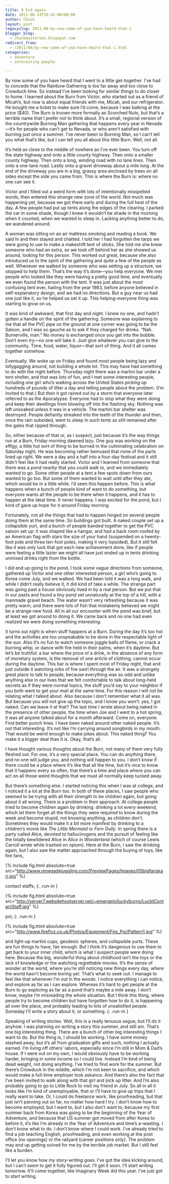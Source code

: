 ```yaml
---
title: A kid again
date: 2011-06-14T19:42:00+00:00
author: Chuck
layout: post
legacyslug: 2011-06-by-now-some-of-you-have-heard-that-i
blogger_blog:
  - chuckmasterson.blogspot.com
redirect_from:
  - /2011/06/by-now-some-of-you-have-heard-that-i.html
categories:
  - adventure
  - interesting people

---
```

By now some of you have heard that I went to a little get-together. I’ve
had to concede that the Rainbow Gathering is too far away and too close to
Crowduck time. So instead I’ve been looking for similar things to do
closer to home. I learned about the Burn from Victor, who started out as a
friend of Micah’s, but now is about equal friends with me, Micah, and our
refrigerator. He bought me a ticket to make sure I’d come, because I was
balking at the price ($40). The Burn is known more formally as Scorched Nuts,
but that’s a terrible name that I prefer not to think about. It’s a
small, regional version of the countrywide Burning Man gathering that happens
every year in Nevada—it’s for people who can’t get to Nevada, or
who aren’t satisfied with burning just once a summer. I’ve never
been to Burning Man, so I can’t tell you what that’s like, but I
can tell you all about this little Burn. Well, not all. 

It’s held as close to the middle of nowhere as I’ve ever been. You
turn off the state highway and onto a little county highway. Then onto a
smaller county highway. Then onto a long, winding road with no lane lines. Then
onto a one-lane road. Lastly onto a gravel driveway about a mile long. At the
end of the driveway you are in a big, grassy area enclosed by trees on all
sides except the side you came from. This is where the Burn is: where no one
can see it.

Victor and I filled out a weird form with lots of intentionally misspelled
words, then entered this strange new zone of the world. Not much was happening
yet, because we got there early and during the full heat of the day. A few
people had put up tents along the edges of the clearing. I parked the car in
some shade, though I knew it wouldn’t be shade in the morning when it
counted, when we wanted to sleep in. Lacking anything better to do, we wandered
around.

A woman was sitting on an air mattress smoking and reading a book. We said hi
and then stayed and chatted. I told her I had forgotten the tarps we were going
to use to make a makeshift tent of sticks. She told me she knew someone who had
an extra, so we took off behind her as she showed us around, looking for this
person. This worked out great, because she also introduced us to the spirit of
the gathering and quite a few of the people as well. Whenever we walked by
someone who was setting up a structure, we stopped to help them. That’s
the way it’s done—you help everyone. We met people who looked like they
were having a pretty good time, and eventually we even found the person with
the tent. It was just about the most confusing tent ever, hailing from the year
1983, before anyone believed in self-explanatory design, and we had no
directions. But a guy near us had one just like it, so he helped us set it up.
This helping-everyone thing was starting to grow on us.

It was kind of awkward, that first day and night. I knew no one, and
hadn’t gotten a handle on the spirit of the gathering. Someone was
explaining to me that all the PVC pipe on the ground at one corner was going to
be the Saloon, and I was so gauche as to ask if they charged for drinks.
“Nah. Burnerville, man.” No money is exchanged once you get into
the bubble. Don’t even try—no one will take it. Just give whatever you
can give to the community. Time, food, water, liquor—that sort of thing. And it
all comes together somehow.

Eventually. We woke up on Friday and found most people being lazy and
lollygagging around, not building a whole lot. This may have had something to
do with the night before. Thursday night there was a martini bar under a tent
shelter, and that was lots of fun, and I met some interesting people, including
one girl who’s walking across the United States picking up hundreds of
pounds of litter a day and telling people about the problem. (I’m invited
to that.) But then it got rained out by a storm that everyone later referred to
as the Apocalypse. Everyone had to stop what they were doing and keep their
dwellings from blowing off into the flashing sky. Nothing was left unsoaked
unless it was in a vehicle. The martini bar shelter was destroyed. People
defiantly streaked into the teeth of the thunder and then, once the rain
subsided, went to sleep in such tents as still remained after the gales that
ripped through.

So, either because of that or, as I suspect, just because it’s the way
things run at a Burn, Friday morning dawned lazy. One guy was working on the
effigy, a little hut sort of thing to be burned in the culminating celebration
on Saturday night. He was becoming rather bemused that none of the parts lined
up right. We were a day and a half into a four-day festival and it still
didn’t feel like it had really started. Victor and I learned from someone
that there was a pond nearby that you could walk to, and we immediately wanted
to go. Some other people at a tent a few spots down from ours wanted to go too.
But some of them wanted to wait until after they ate, which would be in a
little while. I’d seen this happen before. This is what happens when a
bunch of people kind of want to do something, but everyone wants all the people
to be there when it happens, and it has to happen at the ideal time. It never
happens. I was excited for the pond, but I kind of gave up hope for it around
Friday morning.

Fortunately, not all the things that had to happen hinged on several people
doing them at the same time. So buildings got built. A naked couple set up a
collapsible yurt, and a bunch of people banded together to get the PVC saloon
set up: it was shaped like a hangar, and had a back room roofed by an American
flag with stars the size of your hand (suspended on a twenty-foot pole and
three ten-foot poles, making it very lopsided). But it still felt like it was
only luck that got each new achievement done, like if people were feeling a
little lazier we might all have just ended up in tents drinking unmixed drinks
right from the bottle.

I did end up going to the pond. I took some vague directions from someone,
gathered up Victor and one other interested person, a girl who’s going to
Korea come July, and we walked. We had been told it was a long walk, and while
I didn’t really believe it, it did kind of take a while. The strange part
was going past a house obviously lived in by a real person. But we put that in
our pasts and found a tiny pond set unnaturally at the top of a hill, with a
manmade gravel beach. The water wasn’t very refreshing because it was
pretty warm, and there were lots of fish that mistakenly believed we might be a
strange new food. All in all our encounter with the pond was brief, but at
least we got around to doing it. We came back and no one had even realized we
were doing something interesting.

It turns out night is when stuff happens at a Burn. During the day it’s
too hot and the activities are too unspeakable to be done in the respectable
light of the sun. Also it’s no fun to watch someone juggle balls of
flame, or crack a burning whip, or dance with fire held in their palms, when
it’s daytime. But let’s be truthful: a bar where the price of a
drink, in the absence of any form of monetary system, is the removal of one
article of clothing, cannot occur during the daytime. This bar is where I spent
most of Friday night, that and just outside it watching orbs of fire swirl
through the air. It was a strangely great place to talk to people, because
everything was so odd and unlike anything else in our lives that we felt
comfortable to talk about long-held secrets as if they were normal topics, the
stuff you’d say to your neighbor if you both went to get your mail at the
same time. For this reason I will not be relating what I talked about. Also
because I don’t remember what it all was. But because you will not give
up the topic, and I know you won’t: yes, I got naked. Can we leave it at
that? The last time I wrote about being naked in the presence of other people,
the time when Joe and I went to a hot spring, it was all anyone talked about
for a month afterward. Come on, everyone. Find better punch lines. I have been
naked around other naked people. It’s not that interesting. It’s
not like I’m carrying around songbirds in my mouth. That would be weird
enough to make jokes about. This naked thing? You make it a bigger deal than it
is. Okay, that’s all.

I have thought various thoughts about the Burn, not many of them very fully
fleshed out. For one, it’s a very special place. You can do anything
there, and no one will judge you, and nothing will happen to you. I don’t
know if there could be a place where it’s like that all the time, but
it’s nice to know that it happens every so often, that there’s a
time and place where you can act on all those weird thoughts that we must all
normally keep tucked away.

But there’s something else. I started noticing this when I was at
college, and I noticed it a lot at the Burn too. In both of these places, I saw
people who seemed to be trying with all their strength to be children again,
but going about it all wrong. There is a problem in their approach. At college
people tried to become children again by drinking: drinking a lot every
weekend, which let them forget all the things they were required to know during
the week and become stupid, not knowing anything, as children don’t.
Sometimes they would make it a bit more manifest by drinking to a
children’s movie like *The Little Mermaid* or *Fern Gully*. In
spring there is a party called Alice, devoted to hallucinogens and the pursuit
of feeling like the totally bewildered Alice in *Alice in Wonderland*
(which of course Lewis Carroll wrote while trashed on opium). Here at the Burn,
I saw the drinking again, but I also saw the matter approached through the
buying of toys, like fire fans,

{% include fig.html absolute=true
src="http://www.renegadejuggling.com/PreviewPages/Images/05bigfanskari.jpg" %}

contact staffs,
{: .run-in }

{% include fig.html absolute=true
src="http://server7.websitehostserver.net/~emergein/luckyburns/LucktContactStaff.jpg"
%}

poi,
{: .run-in }

{% include fig.html absolute=true
src="http://www.fireflyz.co.uk/Photos/Equipment/Fire_Poi/Pattern1.jpg" %}

and light-up martini cups, geodesic spheres, and collapsible yurts. These are
fun things to have, fair enough. But I think it’s dangerous to use them
to get back to your inner child, which is what I suspect people were doing
here. Because the big, wonderful thing about childhood isn’t the toys or
the lack of knowledge or the watching regrettable movies. It’s the sense
of wonder at the world, where you’re still noticing new things every day,
where the world hasn’t become boring yet. That’s what to seek out.
I manage to feel like that whenever I’m out in the woods. I notice
everything I can notice, and explore as far as I can explore. Whereas
it’s hard to get people at the Burn to go exploring as far as a pond
that’s maybe a mile away. I don’t know, maybe I’m misreading
the whole situation. But I think this thing, where people try to become
children but have forgotten how to do it, is happening all over the place, and
probably leading to lots of unsatisfied people. Someday I’ll write a
story about it, or something.
{: .run-in }

Speaking of writing stories. Well, this is a really tenuous segue, but
I’ll do it anyhow. I was planning on writing a story this summer, and
still am. That’s one big interesting thing. There are a bunch of other
big interesting things I want to do. But the thing is, I should be working. I
have some money stashed away, but it’s all from graduation gifts and
such, nothing I actually earned. I’m living off others’ labors,
especially since I’m still in Mom & Dad’s house. If I were out on
my own, I would obviously have to be working harder, bringing in some income so
I could live. Instead I’m kind of being dead weight, not doing anything.
I’ve tried to find work for the summer. But there’s Crowduck in the
middle, which I’m not keen to sacrifice, and which would make a full-time
employer look askance. And there’s also the fact that I’ve been
invited to walk along with that girl and pick up litter. And I’m also
probably going to go to Little Rock to visit my friend in July. So all in all
it looks like I’m kind of unemployable, that or I’ll have to give
up trips that I really want to take. Or, I could do freelance work, like
proofreading, but that just isn’t panning out so far, no matter how hard
I try. I don’t know how to become employed, but I want to, but I also
don’t want to, because my first summer back from Korea was going to be
the beginning of the Year of Adventure, and because that US summer got moved
from after Korea to before it, it’s like I’m already in the Year of
Adventure and time’s a-wasting. I don’t know what to do. I
don’t know where I could work. I’ve already tried to find a job
teaching English, proofreading, and even working at the post office (no
openings) or the railyard (career positions only). The problem may end up
getting solved for me by the terrible job market. But I still feel like a
burden.

I’ll let you know how my story-writing goes. I’ve got the idea
kicking around, but I can’t seem to get it fully figured out. I’ll
get it soon. I’ll start writing tomorrow. It’ll come together, like
Imaginary Week did this year. I’ve just got to start writing.


